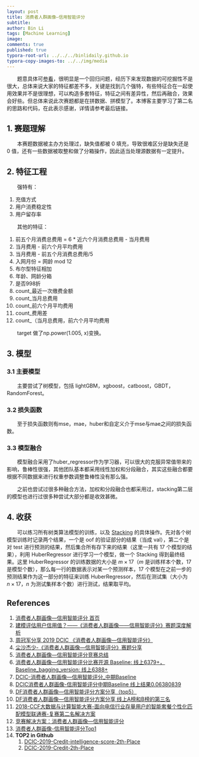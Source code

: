 ```yaml
---
layout: post
title: 消费者人群画像—信用智能评分
subtitle:
author: Bin Li
tags: [Machine Learning]
image: 
comments: true
published: true
typora-root-url: ../../../binlidaily.github.io
typora-copy-images-to: ../../img/media
---
```


　　题意具体可[参看](https://www.datafountain.cn/competitions/337/details)，很明显是一个回归问题，经历下来发现数据的可挖掘性不是很大，总体来说大家的特征都差不多，关键是找到几个强特，有些特征合在一起使用效果并不是很理想，可以构造多套特征，特征之间有差异性，然后再融合，效果会好些。但总体来说此次赛题都是在拼数据、拼模型了。本博客主要学习了第二名的思路和代码，在此表示感谢，详情请参考最后链接。

## 1. 赛题理解
　　本赛题数据被主办方处理过，缺失值都被 0 填充，导致很难区分是缺失还是 0 值，还有一些数据被取整和做了分箱操作，因此适当处理源数据有一定提升。


## 2. 特征工程
　　强特有：
1. 充值方式
2. 用户消费稳定性
3. 用户留存率

　　其他的特征：
1. 前五个月消费总费用 = 6 * 近六个月消费总费用 - 当月费用
2. 当月费用 - 前六个月平均费用
3. 当月费用 - 前五个月消费总费用/5
4. 入网月份 = 网龄 mod 12
5. 布尔型特征相加
6. 年龄、网龄分箱
7. 是否998折
8. count_最近一次缴费金额
9. count_当月总费用
10. count_前六个月平均费用
11. count_费用差
12. count_（当月总费用，前六个月平均费用

　　target 做了np.power(1.005, x)变换。
## 3. 模型
### 3.1 主要模型
　　主要尝试了树模型，包括 lightGBM，xgboost，catboost，GBDT，RandomForest。

### 3.2 损失函数
　　至于损失函数则有mse，mae，huber和自定义介于mse与mae之间的损失函数。

### 3.3 模型融合
　　模型融合采用了huber_regressor作为学习器，可以很大的克服异常值带来的影响，鲁棒性很强，其他团队基本都采用线性加权和分段融合，其实这些融合都要根据不同数据来进行权重参数调整鲁棒性没有那么强。

　　之前也尝试过很多种融合方法，加权和分段融合也都采用过，stacking第二层的模型也进行过很多种尝试大部分都是收效甚微。

## 4. 收获
　　可以练习所有树类算法模型的训练，以及 [Stacking](https://github.com/binlidaily/DCIC-2019-Credit-Intelligence-Score/blob/master/partner_code/stacking.ipynb) 的具体操作。先对各个树模型训练时记录两个结果，一个是 oof 的验证部分的结果（当成 val），第二个是对 test 进行预测的结果，然后集合所有存下来的结果（这里一共有 17 个模型的结果），利用 HuberRegressor 进行学习一个模型，做一个 Stacking 得到最终结果。这里 HuberRegressor 的训练数据的大小是 $m \times 17$（$m$ 是训练样本个数，17 是模型个数），那么每一行的数据表示对某一个预测样本，17 个模型在之前一步的预测结果作为这一部分的特征来训练 HuberRegressor，然后在测试集（大小为 $n \times 17$，$n$ 为测试集样本个数）进行测试，结果取平均。

## References
1. [消费者人群画像—信用智能评分 首页](https://www.datafountain.cn/competitions/337)
2. [建模评估用户信用值？——《消费者人群画像——信用智能评分》赛题深度解析](https://mp.weixin.qq.com/s/JnLhByXMVgChYjMggSTVWg)
3. [周冠军分享 2019 DCIC 《消费者人群画像—信用智能评分》](https://mp.weixin.qq.com/s/y_YwBJ5D8WCj2BPXRxrRxg)
4. [尘沙杰少-《消费者人群画像—信用智能评分》赛题分享](https://mp.weixin.qq.com/s?__biz=MzI5ODQxMTk5MQ==&mid=2247485727&idx=2&sn=411ac0329bdae3b5475e49d9af11b67f&chksm=eca77ba7dbd0f2b1fe5bd209f153f3797fc24093cebdeed0f292fd6c090bb36d9ef40991caf2&mpshare=1&scene=23&srcid=0227CpGIrhXsICJifSej0A3v#rd)
5. [消费者人群画像—信用智能评分竞赛总结](https://zhuanlan.zhihu.com/p/58020980)
6. [消费者人群画像—信用智能评分比赛开源 Baseline: 线上6379+，Baseline_bagging_version: 线上6388+](https://github.com/wangvenn/Credit-Scoring-Regression)
7. [DCIC-消费者人群画像—信用智能评分_中期Baseline](https://zhuanlan.zhihu.com/p/57910316)
8. [DCIC消费者人群画像-信用智能评分中期Baseline 线上结果0.06380839](https://github.com/renxingkai/Credit_Score_Baseline)
9. [DF消费者人群画像—信用智能评分方案分享（top5）](https://zhuanlan.zhihu.com/p/62291067)
10. [DF消费者人群画像—信用智能评分方案分享 线上A榜和B榜的第三名](https://github.com/lzy23/DCIC-Group-Image-of-Consumers-----Intelligent-Scoring-of-Credits)
11. [2018-CCF大数据与计算智能大赛-面向电信行业存量用户的智能套餐个性化匹配模型联通赛-复赛第二名解决方案](https://github.com/PandasCute/2018-CCF-BDCI-China-Unicom-Research-Institute-top2)
12. [竞赛解决方案：消费者人群画像—信用智能评分](https://discussion.datafountain.cn/questions/1570/answers/22355)
13. [消费者人群画像-信用智能评分Top1](https://mp.weixin.qq.com/s/5bTYwflXeC0K39z0XQwhgA)
14. **TOP2 in Github**
    1. [DCIC-2019-Credit-intelligence-score-2th-Place](https://github.com/C-rawler/DCIC-2019-Credit-intelligence-score-2th-Place)
    2. [DCIC-2019-Credit-2th-Place](https://github.com/PanJianning/DCIC-2019-Credit-2th-Place)